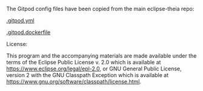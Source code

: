 The Gitpod config files have been copied from the main eclipse-theia repo:

[.gitpod.yml](https://github.com/eclipse-theia/theia/blob/c1af83e93712e07049a4cfcf46735b039de24ab8/.gitpod.yml)

[.gitpod.dockerfile](https://github.com/eclipse-theia/theia/blob/c1af83e93712e07049a4cfcf46735b039de24ab8/.gitpod.dockerfile)



License: 

This program and the accompanying materials are made available under the
terms of the Eclipse Public License v. 2.0 which is available at
https://www.eclipse.org/legal/epl-2.0, or GNU General Public License, version 2
with the GNU Classpath Exception which is available at https://www.gnu.org/software/classpath/license.html.
